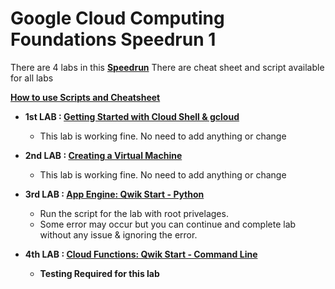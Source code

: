 # Google Cloud Computing Foundations Speedrun 1

There are 4 labs in this [**Speedrun**](https://google.qwiklabs.com/games/946)
There are cheat sheet and script available for all labs

**[How to use Scripts and Cheatsheet](/HOW-TO.md)**

 - **1st LAB : [Getting Started with Cloud Shell & gcloud](https://www.qwiklabs.com/focuses/563?parent=catalog)**
	 - This lab is working fine. No need to add anything or change

- **2nd LAB : [Creating a Virtual Machine](https://www.qwiklabs.com/focuses/3563?parent=catalog)**
	- This lab is working fine. No need to add anything or change

- **3rd LAB : [App Engine: Qwik Start - Python](https://www.qwiklabs.com/focuses/1014?parent=catalog)**
	- Run the script for the lab with root privelages.
	- Some error may occur but you can continue and complete lab without any issue &  ignoring the error. 

- **4th LAB : [Cloud Functions: Qwik Start - Command Line](https://www.qwiklabs.com/focuses/916?parent=catalog)**
	- **Testing Required for this lab**

